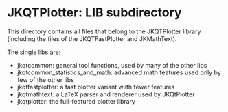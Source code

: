 # JKQTPlotter: LIB subdirectory

This directory contains all files that belong to the JKQTPlotter library (including the files of the JKQTFastPlotter and JKMathText).

The single libs are:
  - jkqtcommon: general tool functions, used by many of the other libs
  - jkqtcommon_statistics_and_math: advanced math features used only by few of the other libs
  - jkqtfastplotter: a fast plotter variant wiith fewer features
  - jkqtmathtext: a LaTeX parser and renderer used by JKQtPlotter
  - jkqtplotter: the full-featured plotter library


